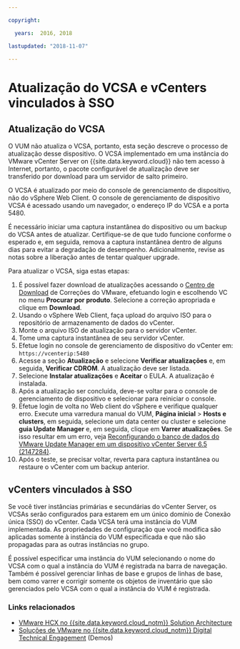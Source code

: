 ```yaml
---

copyright:

  years:  2016, 2018

lastupdated: "2018-11-07"

---
```


# Atualização do VCSA e vCenters vinculados à SSO

## Atualização do VCSA

O VUM não atualiza o VCSA, portanto, esta seção descreve o processo de atualização desse dispositivo. O VCSA implementado em uma instância do VMware vCenter Server on {{site.data.keyword.cloud}} não tem acesso à Internet, portanto, o pacote configurável de atualização deve ser transferido por download para um servidor de salto primeiro.

O VCSA é atualizado por meio do console de gerenciamento de dispositivo, não do vSphere Web Client. O console de gerenciamento de dispositivo VCSA é acessado usando um navegador, o endereço IP do VCSA e a porta 5480.

É necessário iniciar uma captura instantânea do dispositivo ou um backup do VCSA antes de atualizar. Certifique-se de que tudo funcione conforme o esperado e, em seguida, remova a captura instantânea dentro de alguns dias para evitar a degradação de desempenho. Adicionalmente, revise as notas sobre a liberação antes de tentar qualquer upgrade.

Para atualizar o VCSA, siga estas etapas:
1. É possível fazer download de atualizações acessando o [Centro de Download](https://my.vmware.com/group/vmware/patch#search) de Correções do VMware, efetuando login e escolhendo VC no menu **Procurar por produto**. Selecione a correção apropriada e clique em **Download**.
2. Usando o vSphere Web Client, faça upload do arquivo ISO para o repositório de armazenamento de dados do vCenter.
3. Monte o arquivo ISO de atualização para o servidor vCenter.
4. Tome uma captura instantânea de seu servidor vCenter.
5. Efetue login no console de gerenciamento de dispositivo do vCenter em: `https://vcenterip:5480`
6. Acesse a seção **Atualização** e selecione **Verificar atualizações** e, em seguida, **Verificar CDROM**. A atualização deve ser listada.
7. Selecione **Instalar atualizações** e **Aceitar** o EULA. A atualização é instalada.
8. Após a atualização ser concluída, deve-se voltar para o console de gerenciamento de dispositivo e selecionar para reiniciar o console.
9. Efetue login de volta no Web client do vSphere e verifique qualquer erro. Execute uma varredura manual do VUM, **Página inicial** > **Hosts e clusters**, em seguida, selecione um data center ou cluster e selecione **guia Update Manager** e, em seguida, clique em **Varrer atualizações**. Se isso resultar em um erro, veja [Reconfigurando o banco de dados do VMware Update Manager em um dispositivo vCenter Server 6.5 (2147284)](https://kb.vmware.com/s/article/2147284).
10. Após o teste, se precisar voltar, reverta para captura instantânea ou restaure o vCenter com um backup anterior.

## vCenters vinculados à SSO

Se você tiver instâncias primárias e secundárias do vCenter Server, os VCSAs serão configurados para estarem em um único domínio de Conexão única (SSO) do vCenter. Cada VCSA terá uma instância do VUM implementada. As propriedades de configuração que você modifica são aplicadas somente à instância do VUM especificada e que não são propagadas para as outras instâncias no grupo.

É possível especificar uma instância do VUM selecionando o nome do VCSA com o qual a instância do VUM é registrada na barra de navegação. Também é possível gerenciar linhas de base e grupos de linhas de base, bem como varrer e corrigir somente os objetos de inventário que são gerenciados pelo VCSA com o qual a instância do VUM é registrada.

### Links relacionados

* [VMware HCX no {{site.data.keyword.cloud_notm}} Solution Architecture](https://www.ibm.com/cloud/garage/files/HCX_Architecture_Design.pdf)
* [Soluções de VMware no {{site.data.keyword.cloud_notm}} Digital Technical Engagement](https://ibm-dte.mybluemix.net/ibm-vmware) (Demos)
